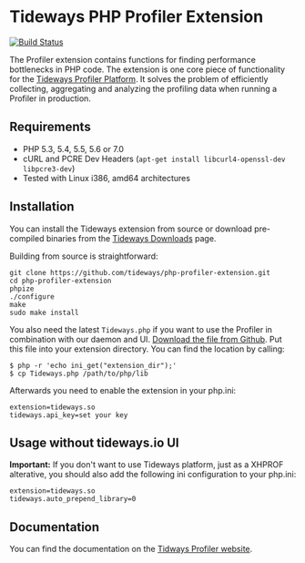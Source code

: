 # Tideways PHP Profiler Extension

[![Build Status](https://travis-ci.org/tideways/php-profiler-extension.svg?branch=master)](https://travis-ci.org/tideways/php-profiler-extension)

The Profiler extension contains functions for finding performance bottlenecks
in PHP code. The extension is one core piece of functionality for the [Tideways
Profiler Platform](https://tideways.io). It solves the problem of efficiently
collecting, aggregating and analyzing the profiling data when running a
Profiler in production.

## Requirements

- PHP 5.3, 5.4, 5.5, 5.6 or 7.0
- cURL and PCRE Dev Headers (`apt-get install libcurl4-openssl-dev libpcre3-dev`)
- Tested with Linux i386, amd64 architectures

## Installation

You can install the Tideways extension from source or download
pre-compiled binaries from the [Tideways Downloads](https://tideways.io/profiler/downloads) page.

Building from source is straightforward:

    git clone https://github.com/tideways/php-profiler-extension.git
    cd php-profiler-extension
    phpize
    ./configure
    make
    sudo make install

You also need the latest ``Tideways.php`` if you want to use the Profiler in combination with our daemon and UI.
[Download the file from Github](https://github.com/tideways/profiler/releases). Put this file into your
extension directory. You can find the location by calling:

    $ php -r 'echo ini_get("extension_dir");'
    $ cp Tideways.php /path/to/php/lib

Afterwards you need to enable the extension in your php.ini:

    extension=tideways.so
    tideways.api_key=set your key

## Usage without tideways.io UI

**Important:** If you don't want to use Tideways platform, just as a XHPROF
alterative, you should also add the following ini configuration to your
php.ini:

    extension=tideways.so
    tideways.auto_prepend_library=0

## Documentation

You can find the documentation on the [Tidways Profiler
website](https://tideways.io/profiler/docs/setup/profiler-php-pecl-extension).

